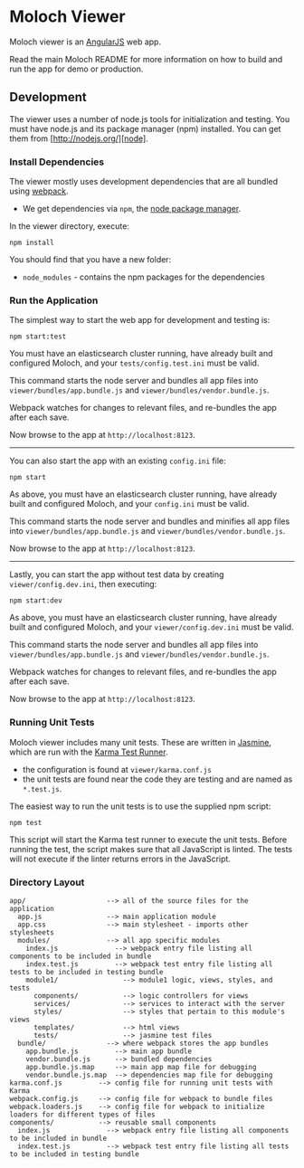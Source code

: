 # Moloch Viewer

Moloch viewer is an [AngularJS][angularjs] web app.

Read the main Moloch README for more information on how to build and run the app
for demo or production.


## Development

The viewer uses a number of node.js tools for initialization and testing.
You must have node.js and its package manager (npm) installed.
You can get them from [http://nodejs.org/][node].


### Install Dependencies

The viewer mostly uses development dependencies that are all bundled using
[webpack][webpack].

* We get dependencies via `npm`, the [node package manager][npm].

In the viewer directory, execute:

```
npm install
```

You should find that you have a new folder:

* `node_modules` - contains the npm packages for the dependencies


### Run the Application

The simplest way to start the web app for development and testing is:

```
npm start:test
```

You must have an elasticsearch cluster running, have already built and
configured Moloch, and your `tests/config.test.ini` must be valid.

This command starts the node server and bundles all app files into
`viewer/bundles/app.bundle.js` and `viewer/bundles/vendor.bundle.js`.

Webpack watches for changes to relevant files, and re-bundles the app after each save.

Now browse to the app at `http://localhost:8123`.

---

You can also start the app with an existing `config.ini` file:

```
npm start
```

As above, you must have an elasticsearch cluster running, have already built and
configured Moloch, and your `config.ini` must be valid.

This command starts the node server and bundles and minifies all app files into
`viewer/bundles/app.bundle.js` and `viewer/bundles/vendor.bundle.js`.

Now browse to the app at `http://localhost:8123`.

---

Lastly, you can start the app without test data by creating `viewer/config.dev.ini`,
then executing:

```
npm start:dev
```

As above, you must have an elasticsearch cluster running, have already built and
configured Moloch, and your `viewer/config.dev.ini` must be valid.

This command starts the node server and bundles all app files into
`viewer/bundles/app.bundle.js` and `viewer/bundles/vendor.bundle.js`.

Webpack watches for changes to relevant files, and re-bundles the app after each save.

Now browse to the app at `http://localhost:8123`.


### Running Unit Tests

Moloch viewer includes many unit tests. These are written in [Jasmine][jasmine],
which are run with the [Karma Test Runner][karma].

* the configuration is found at `viewer/karma.conf.js`
* the unit tests are found near the code they are testing and are named as `*.test.js`.

The easiest way to run the unit tests is to use the supplied npm script:

```
npm test
```

This script will start the Karma test runner to execute the unit tests. Before
running the test, the script makes sure that all JavaScript is linted. The tests
will not execute if the linter returns errors in the JavaScript.


### Directory Layout

```
app/                    --> all of the source files for the application
  app.js                --> main application module
  app.css               --> main stylesheet - imports other stylesheets
  modules/              --> all app specific modules
    index.js              --> webpack entry file listing all components to be included in bundle
    index.test.js         --> webpack test entry file listing all tests to be included in testing bundle
    module1/                --> module1 logic, views, styles, and tests
      components/           --> logic controllers for views
      services/             --> services to interact with the server
      styles/               --> styles that pertain to this module's views
      templates/            --> html views
      tests/                --> jasmine test files
  bundle/               --> where webpack stores the app bundles
    app.bundle.js         --> main app bundle
    vendor.bundle.js      --> bundled dependencies
    app.bundle.js.map     --> main app map file for debugging
    vendor.bundle.js.map  --> dependencies map file for debugging
karma.conf.js         --> config file for running unit tests with Karma
webpack.config.js     --> config file for webpack to bundle files
webpack.loaders.js    --> config file for webpack to initialize loaders for different types of files
components/           --> reusable small components
  index.js              --> webpack entry file listing all components to be included in bundle
  index.test.js         --> webpack test entry file listing all tests to be included in testing bundle
```

[angularjs]: http://angularjs.org/
[webpack]: https://webpack.github.io/
[jasmine]: http://jasmine.github.io/
[karma]: https://karma-runner.github.io
[node]: https://nodejs.org
[npm]: https://www.npmjs.org/

